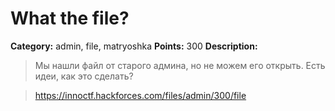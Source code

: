 # What the file?


**Category:** admin, file, matryoshka
**Points:** 300
**Description:**

> Мы нашли файл от старого админа, но не можем его открыть. Есть идеи, как это сделать?

> https://innoctf.hackforces.com/files/admin/300/file

